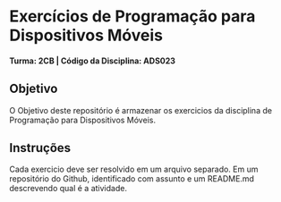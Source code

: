 # Exercícios de Programação para Dispositivos Móveis
#### Turma: 2CB | Código da Disciplina: ADS023


## Objetivo

O Objetivo deste repositório é armazenar os exercicios da disciplina de Programação para Dispositivos Móveis.

## Instruções
Cada exercicio deve ser resolvido em um arquivo separado. Em um repositório do Github, identificado com assunto e um README.md descrevendo qual é a atividade.